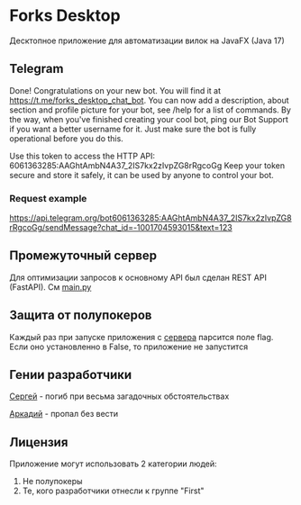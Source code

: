 # Forks Desktop
Десктопное приложение для автоматизации вилок на JavaFX (Java 17)

## Telegram
Done! Congratulations on your new bot. You will find it at https://t.me/forks_desktop_chat_bot. You can now add a description, about section and profile picture for your bot, see /help for a list of commands. By the way, when you've finished creating your cool bot, ping our Bot Support if you want a better username for it. Just make sure the bot is fully operational before you do this.

Use this token to access the HTTP API:
6061363285:AAGhtAmbN4A37_2IS7kx2zIvpZG8rRgcoGg
Keep your token secure and store it safely, it can be used by anyone to control your bot.

### Request example
https://api.telegram.org/bot6061363285:AAGhtAmbN4A37_2IS7kx2zIvpZG8rRgcoGg/sendMessage?chat_id=-1001704593015&text=123

## Промежуточный сервер
Для оптимизации запросов к основному API был сделан REST API (FastAPI). См [main.py](/main.py)

## Защита от полупокеров
Каждый раз при запуске приложения с [сервера](http://nepolypoker.ru/flag.json) парсится поле flag. Если оно установленно в False, то приложение не запустится

## Гении разработчики

[Сергей](https://vk.com/melniknow) - погиб при весьма загадочных обстоятельствах

[Аркадий](https://vk.com/id236629299) - пропал без вести

## Лицензия
Приложение могут использовать 2 категории людей:
1) Не полупокеры
2) Те, кого разработчики отнесли к группе "First"